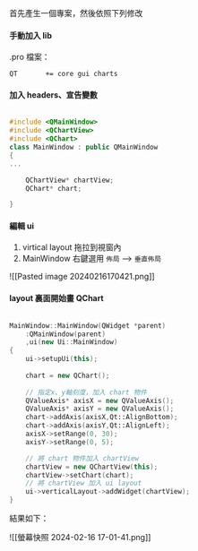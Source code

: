 首先產生一個專案，然後依照下列修改
#### 手動加入 lib
.pro 檔案：

```
QT       += core gui charts
```

#### 加入 headers、宣告變數
```cpp

#include <QMainWindow>
#include <QChartView>
#include <QChart>
class MainWindow : public QMainWindow
{
...    

	QChartView* chartView;
    QChart* chart;

}
```

#### 編輯 ui

1. virtical layout 拖拉到視窗內
2. MainWindow 右鍵選用 `佈局` --> `垂直佈局`

![[Pasted image 20240216170421.png]]

#### layout 裏面開始畫 QChart
```c++

MainWindow::MainWindow(QWidget *parent)
    :QMainWindow(parent)
    ,ui(new Ui::MainWindow)
{
    ui->setupUi(this);
	
    chart = new QChart();
    
	// 指定x、y軸刻度，加入 chart 物件
    QValueAxis* axisX = new QValueAxis();
    QValueAxis* axisY = new QValueAxis();
    chart->addAxis(axisX,Qt::AlignBottom);
    chart->addAxis(axisY,Qt::AlignLeft);
    axisX->setRange(0, 30);
    axisY->setRange(0, 5);

	// 將 chart 物件加入 chartView
    chartView = new QChartView(this);
    chartView->setChart(chart);
    // 將 chartView 加入 ui layout
    ui->verticalLayout->addWidget(chartView);
}
```

結果如下：

![[螢幕快照 2024-02-16 17-01-41.png]]